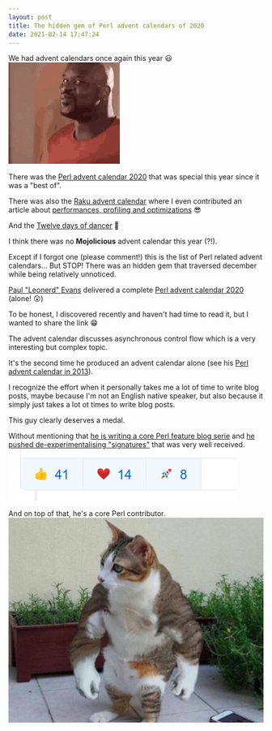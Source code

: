 ```yaml
---
layout: post
title: The hidden gem of Perl advent calendars of 2020
date: 2021-02-14 17:47:24
---
```

We had advent calendars once again this year :smiley:
![Yeah Kiss](/assets/images/3nb4l1imqqf87fk29a85.gif)

There was the [Perl advent calendar 2020](http://perladvent.org/2020/) that was special this year since it was a "best of".

There was also the [Raku advent calendar](https://raku-advent.blog/) where I even contributed an article about [performances, profiling and optimizations](https://raku-advent.blog/2020/12/10/day-10-my-10-commandments-for-raku-performances/) :sunglasses:

And the [Twelve days of dancer](https://advent.perldancer.org/2020) :dancer:

I think there was no **Mojolicious** advent calendar this year (?!).

Except if I forgot one (please comment!) this is the list of Perl related advent calendars... But STOP! There was an hidden gem that traversed december while being relatively unnoticed.

[Paul "Leonerd" Evans](https://metacpan.org/author/PEVANS) delivered a complete [Perl advent calendar 2020](http://leonerds-code.blogspot.com/2020/12/2020-perl-advent-calendar-day-1.html) (alone! :astonished:)

To be honest, I discovered recently and haven't had time to read it, but I wanted to share the link :grin:

The advent calendar discusses asynchronous control flow which is a very interesting but complex topic. 

It's the second time he produced an advent calendar alone (see his [Perl advent calendar in 2013](http://leonerds-code.blogspot.com/2013/12/futures-advent-day-1.html)).

I recognize the effort when it personally takes me a lot of time to write blog posts, maybe because I'm not an English native speaker, but also because it simply just takes a lot ot times to write blog posts.

This guy clearly deserves a medal.

Without mentioning that [he is writing a core Perl feature blog serie](https://dev.to/mjgardner/paul-evans-writing-a-core-perl-feature-110e) and [he pushed de-experimentalising "signatures"](https://github.com/Perl/perl5/issues/18537) that was very well received.
![Emojis](/assets/images/nk6v8qqosn56hz8gpnx7.png)

And on top of that, he's a core Perl contributor.
![Strong](/assets/images/ze9didry8rai9ne72ytz.png)




